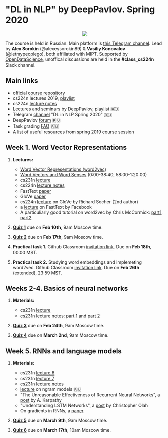 # "DL in NLP" by DeepPavlov. Spring 2020

<div align="center">
  
![](https://habrastorage.org/webt/wd/ip/jk/wdipjkfghfhbieow9wo_dgy7vcm.png)

</div>

The course is held in Russian. Main platform is [this Telegram channel](https://t.me/dlinnlp2020spring). Lead by **Alex Sorokin** (@alexeysorokin89) & **Vasiliy Konovalov** (@letmypeoplego), both affiliated with MIPT. Supported by [OpenDataScience](https://ods.ai/), unoffical discussions are held in the **#class_cs224n** Slack channel. 

## Main links
- official [course repository](https://github.com/deep-nlp-spring-2020/deep-nlp)
- cs224n lectures 2019, [playlist](https://tinyurl.com/y35bo9mb)
- cs224n [lecture notes](http://web.stanford.edu/class/cs224n/readings/)
- Lectures and seminars by DeepPavlov, [playlist](https://www.youtube.com/watch?v=Zep_gaUiZFM&list=PLt1IfGj6-_-eLbx1kGtFxU53aRyPkctPq) :ru:
- Telegram [channel](https://t.me/dlinnlp2020spring) "DL in NLP Spring 2020" :ru:
- DeepPavlov [forum](https://forum.deeppavlov.ai/t/about-the-deep-learning-in-nlp-2020-spring-category/319) :ru:
- Task grading [FAQ](https://docs.google.com/document/d/15GhxWhmzXx1HZt7-8jUPvOq68nHma7vU7__HGgpUxWk/edit?usp=sharing) :ru:
- A [list](https://drive.google.com/open?id=1GbXNWb9WqAad0z1j_WV2UcfZJdHSY5X7) of useful resources from spring 2019 course session 

## Week 1. Word Vector Representations
1. **Lectures:**

    - [Word Vector Representations (word2vec)](https://youtu.be/8rXD5-xhemo) 
    - [Word Vectors and Word Senses](https://youtu.be/kEMJRjEdNzM ) (0:00-38:40, 58:00-1:20:00)
    - cs231n [lecture](https://youtu.be/i94OvYb6noo)
    - cs224n [lecture notes](http://web.stanford.edu/class/cs224n/readings/cs224n-2019-notes01-wordvecs1.pdf)
    - FastText [paper](https://www.mitpressjournals.org/doi/pdfplus/10.1162/tacl_a_00051)
    - GloVe [paper](https://www.aclweb.org/anthology/D14-1162.pdf)
    - cs224n [lecture](https://youtu.be/ASn7ExxLZws) on GloVe by Richard Socher (2nd author)
    - a [lecture](https://youtu.be/CHcExDsDeHU) on FastText by Facebook
    - A particuliarly good tutorial on word2vec by Chris McCormick: [part1](http://mccormickml.com/2016/04/19/word2vec-tutorial-the-skip-gram-model/), [part2](http://mccormickml.com/2017/01/11/word2vec-tutorial-part-2-negative-sampling/)
2. **[Quiz 1](https://forms.gle/2Gjgq1ot1dFhQsNZ7)** due on **Feb 10th**, 9am Moscow time. 
3. **[Quiz 2](https://forms.gle/1kUsvhcmNt7hXsRh7)** due on **Feb 17th**, 9am Moscow time. 
3. **Practical task 1.** Github Classroom [invitation link](https://classroom.github.com/a/lU_lW_7H). Due on **Feb 18th**, 00:00 MST. 
4. **Practical task 2.** Studying word embeddings and implemeting word2vec. Github Classroom [invitation link](https://classroom.github.com/a/SvJ6u-QK). Due on **Feb 26th** (extended), 23:59 MST. 

## Weeks 2-4. Basics of neural networks
1. **Materials:**

   - cs231n [lecture](https://www.youtube.com/watch?v=gYpoJMlgyXA)
   - cs231n lecture notes: [part 1](http://cs231n.github.io/neural-networks-1/) and [part 2](http://cs231n.github.io/neural-networks-2/)
2. **[Quiz 3](https://forms.gle/zyxKGxpwLi3FANE16)** due on **Feb 24th**, 9am Moscow time. 
3. **[Quiz 4](https://docs.google.com/forms/d/e/1FAIpQLSdb85H3qmMgDyjHg4ohQaGVj5AAmRO3cHQPAa9d-vYGtcoolQ/viewform)** due on **March 2nd**, 9am Moscow time. 

## Week 5. RNNs and language models
1. **Materials:**

   - cs231n [lecture 6](https://youtu.be/iWea12EAu6U)
   - cs231n [lecture 7](https://www.youtube.com/watch?v=QEw0qEa0E50&list=PLoROMvodv4rOhcuXMZkNm7j3fVwBBY42z&index=7)
   - cs231n [lecture notes](http://web.stanford.edu/class/cs224n/readings/cs224n-2019-notes05-LM_RNN.pdf)
   - [lecture](https://drive.google.com/open?id=1hUfNtrxxAHNrvSsCKTs-p59J_7P-BGa1) on ngram models :ru:
   - "The Unreasonable Effectiveness of Recurrent Neural Networks", a [post](http://karpathy.github.io/2015/05/21/rnn-effectiveness/) by A. Karpathy
   - "Understanding LSTM Networks", a [post](https://colah.github.io/posts/2015-08-Understanding-LSTMs/) by Christopher Olah
   - On gradients in RNNs, a [paper](http://proceedings.mlr.press/v28/pascanu13.pdf)
2. **[Quiz 5](https://docs.google.com/forms/d/e/1FAIpQLSdb85H3qmMgDyjHg4ohQaGVj5AAmRO3cHQPAa9d-vYGtcoolQ/viewform)** due on **March 9th**, 9am Moscow time. 
3. **[Quiz 6]( https://forms.gle/B1A9sjVthfSLFbKF8)** due on **March 17th**, 10am Moscow time.




